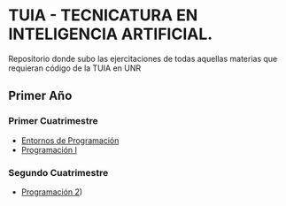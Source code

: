 # TUIA - TECNICATURA EN INTELIGENCIA ARTIFICIAL.

Repositorio donde subo las ejercitaciones de todas aquellas materias que requieran código de la TUIA en UNR

## Primer Año
### Primer Cuatrimestre
* [Entornos de Programación](https://github.com/winttita/TUIA/tree/main/Primero/Entorno/de/Programacion)
* [Programación I](https://github.com/winttita/TUIA/tree/main/Primero/Programacion/I)

### Segundo Cuatrimestre
* [Programación 2](https://github.com/winttita/TUIA/tree/main/Primero/Programacion/II))
